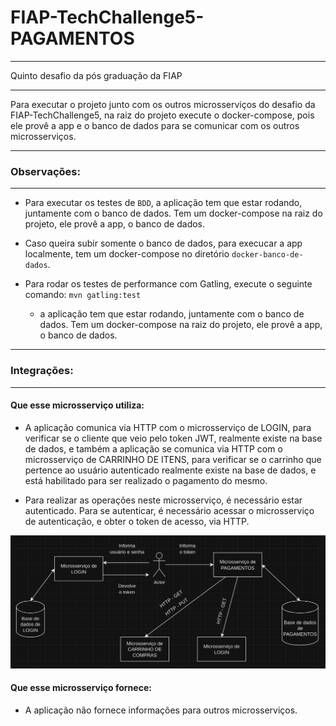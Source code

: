 # FIAP-TechChallenge5-PAGAMENTOS

---

Quinto desafio da pós graduação da FIAP

---

Para executar o projeto junto com os outros microsserviços do desafio da FIAP-TechChallenge5,  na raiz do
projeto execute o docker-compose, pois ele provê a app e o banco de dados para se comunicar com os outros
microsserviços.

---

### Observações:

---

- Para executar os testes de `BDD`, a aplicação tem que estar rodando, juntamente com o banco de dados.
  Tem um docker-compose na raiz do projeto, ele provê a app, o banco de dados.


- Caso queira subir somente o banco de dados, para execucar a app localmente, tem um docker-compose no
  diretório `docker-banco-de-dados`.


- Para rodar os testes de performance com Gatling, execute o seguinte comando: `mvn gatling:test`
    - a aplicação tem que estar rodando, juntamente com o banco de dados. Tem um docker-compose na raiz do
      projeto, ele provê a app, o banco de dados.

---

### Integrações:

---

#### Que esse microsserviço utiliza:

- A aplicação comunica via HTTP com o microsserviço de LOGIN, para verificar se o cliente que veio
  pelo token JWT, realmente existe na base de dados, e também a aplicação se comunica via HTTP com
  o microsserviço de CARRINHO DE ITENS, para verificar se o carrinho que pertence ao usuário autenticado
realmente existe na base de dados, e está habilitado para ser realizado o pagamento do mesmo.


- Para realizar as operações neste microsserviço, é necessário estar autenticado. Para se autenticar,
  é necessário acessar o microsserviço de autenticação, e obter o token de acesso, via HTTP.

![img.png](integracao_utiliza.png)

#### Que esse microsserviço fornece:

- A aplicação não fornece informações para outros microsserviços.
